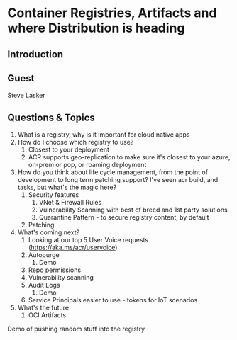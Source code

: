 # Container Registries, Artifacts and where Distribution is heading

## Introduction

## Guest

Steve Lasker

## Questions & Topics

1.  What is a registry, why is it important for cloud native apps
2.  How do I choose which registry to use?
    1.  Closest to your deployment
    2.  ACR supports geo-replication to make sure it's closest to your azure, on-prem or pop, or roaming deployment
3.  How do you think about life cycle management, from the point of development to long term patching support? I've seen acr build, and tasks, but what's the magic here?
    1.  Security features
        1.  VNet & Firewall Rules
        2.  Vulnerability Scanning with best of breed and 1st party solutions
        3.  Quarantine Pattern - to secure registry content, by default
    2.  Patching
4.  What's coming next?
    1.  Looking at our top 5 User Voice requests (https://aka.ms/acr/uservoice)
    2.  Autopurge
        1.  Demo
    3.  Repo permissions
    4.  Vulnerability scanning
    5.  Audit Logs
        1.  Demo
    6.  Service Principals easier to use - tokens for IoT scenarios
5.  What's the future
    1.  OCI Artifacts

Demo of pushing random stuff into the registry
